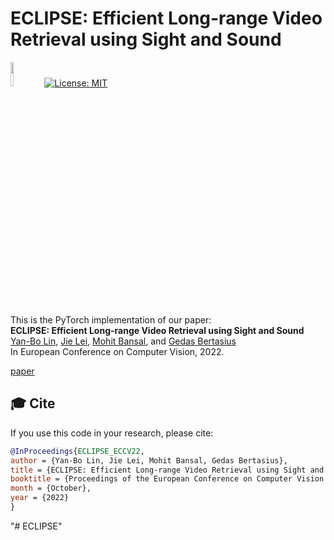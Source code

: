 
# ECLIPSE: Efficient Long-range Video Retrieval using Sight and Sound 

<img src="https://raw.githubusercontent.com/facebookresearch/unbiased-teacher/main/teaser/pytorch-logo-dark.png" width="10%"> [![License: MIT](https://img.shields.io/badge/License-MIT-yellow.svg)](https://opensource.org/licenses/MIT)

This is the PyTorch implementation of our paper: <br>
**ECLIPSE: Efficient Long-range Video Retrieval using Sight and Sound**<br>
[Yan-Bo Lin](https://genjib.github.io/), [Jie Lei](https://jayleicn.github.io/), [Mohit Bansal](https://www.cs.unc.edu/~mbansal/), and [Gedas Bertasius](https://www.gedasbertasius.com/)<br>
In European Conference on Computer Vision, 2022. <br>

[paper](https://arxiv.org/abs/2204.02874) 

<!-- ### 📝 Preparation 
1. `pip3 install requirements.txt`
2. Following [AVVP](https://github.com/YapengTian/AVVP-ECCV20), prepare pre-extracted features in `.feats/r2plus1d_18`, `.feats/res152`, and `.feats/vggish`


### 📚 Train and evaluate

Simply run `bash run.sh` -->


## 🎓 Cite

If you use this code in your research, please cite:

```bibtex
@InProceedings{ECLIPSE_ECCV22,
author = {Yan-Bo Lin, Jie Lei, Mohit Bansal, Gedas Bertasius},
title = {ECLIPSE: Efficient Long-range Video Retrieval using Sight and Sound},
booktitle = {Proceedings of the European Conference on Computer Vision (ECCV)},
month = {October},
year = {2022}
}
```

<!-- ## License

This project is licensed under CC-BY-NC 4.0 License, as found in the LICENSE file. -->"# ECLIPSE" 
